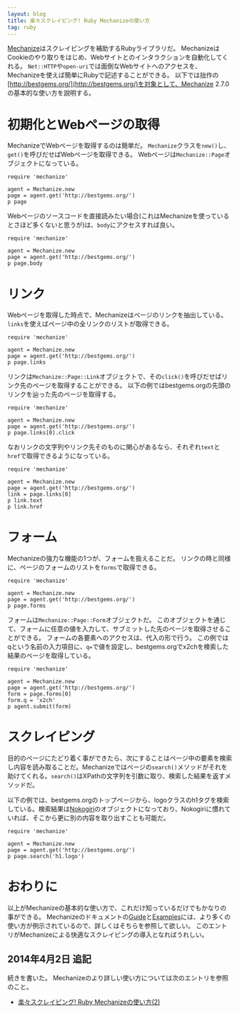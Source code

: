 ```yaml
---
layout: blog
title: 楽々スクレイピング! Ruby Mechanizeの使い方
tag: ruby
---
```




[Mechanize](http://mechanize.rubyforge.org/)はスクレイピングを補助するRubyライブラリだ。
MechanizeはCookieのやり取りをはじめ、Webサイトとのインタラクションを自動化してくれる。
`Net::HTTP`や`open-uri`では面倒なWebサイトへのアクセスを、Mechanizeを使えば簡単にRubyで記述することができる。
以下では拙作の[http://bestgems.org/](http://bestgems.org/)を対象として、Mechanize 2.7.0の基本的な使い方を説明する。

# 初期化とWebページの取得

MechanizeでWebページを取得するのは簡単だ。
`Mechanize`クラスを`new()`し、`get()`を呼びだせばWebページを取得できる。
Webページは`Mechanize::Page`オブジェクトになっている。

~~~~
require 'mechanize'

agent = Mechanize.new
page = agent.get('http://bestgems.org/')
p page
~~~~

Webページのソースコードを直接読みたい場合(これはMechanizeを使っているとさほど多くないと思うが)は、`body`にアクセスすれば良い。

~~~~
require 'mechanize'

agent = Mechanize.new
page = agent.get('http://bestgems.org/')
p page.body
~~~~

# リンク

Webページを取得した時点で、Mechanizeはページのリンクを抽出している。
`links`を使えばページ中の全リンクのリストが取得できる。

~~~~
require 'mechanize'

agent = Mechanize.new
page = agent.get('http://bestgems.org/')
p page.links
~~~~

リンクは`Mechanize::Page::Link`オブジェクトで、その`click()`を呼びだせばリンク先のページを取得することができる。
以下の例ではbestgems.orgの先頭のリンクを辿った先のページを取得する。

~~~~
require 'mechanize'

agent = Mechanize.new
page = agent.get('http://bestgems.org/')
p page.links[0].click
~~~~

なおリンクの文字列やリンク先そのものに関心があるなら、それぞれ`text`と`href`で取得できるようになっている。

~~~~
require 'mechanize'

agent = Mechanize.new
page = agent.get('http://bestgems.org/')
link = page.links[0]
p link.text
p link.href
~~~~

# フォーム

Mechanizeの強力な機能の1つが、フォームを扱えることだ。
リンクの時と同様に、ページのフォームのリストを`forms`で取得できる。

~~~~
require 'mechanize'

agent = Mechanize.new
page = agent.get('http://bestgems.org/')
p page.forms
~~~~

フォームは`Mechanize::Page::Form`オブジェクトだ。
このオブジェクトを通じて、フォームに任意の値を入力して、サブミットした先のページを取得させることができる。
フォームの各要素へのアクセスは、代入の形で行う。
この例ではqという名前の入力項目に、`q=`で値を設定し、bestgems.orgでx2chを検索した結果のページを取得している。

~~~~
require 'mechanize'

agent = Mechanize.new
page = agent.get('http://bestgems.org/')
form = page.forms[0]
form.q = 'x2ch'
p agent.submit(form)
~~~~

# スクレイピング

目的のページにたどり着く事ができたら、次にすることはページ中の要素を検索し内容を読み取ることだ。Mechanizeではページの`search()`メソッドがそれを助けてくれる。`search()`はXPathの文字列を引数に取り、検索した結果を返すメソッドだ。

以下の例では、bestgems.orgのトップページから、logoクラスのh1タグを検索している。検索結果は[Nokogiri](http://nokogiri.org/)のオブジェクトになっており、Nokogiriに慣れていれば、そこから更に別の内容を取り出すことも可能だ。

~~~~
require 'mechanize'

agent = Mechanize.new
page = agent.get('http://bestgems.org/')
p page.search('h1.logo')
~~~~

# おわりに

以上がMechanizeの基本的な使い方で、これだけ知っているだけでもかなりの事ができる。
Mechanizeのドキュメントの[Guide](http://mechanize.rubyforge.org/GUIDE_rdoc.html)と[Examples](http://mechanize.rubyforge.org/EXAMPLES_rdoc.html)には、より多くの使い方が例示されているので、詳しくはそちらを参照して欲しい。
このエントリがMechanizeによる快適なスクレイピングの導入となればうれしい。

## 2014年4月2日 追記

続きを書いた。
Mechanizeのより詳しい使い方については次のエントリを参照のこと。

- [楽々スクレイピング! Ruby Mechanizeの使い方(2)](http://www.xmisao.com/2014/04/02/ruby-www-mechanize-2.html)
